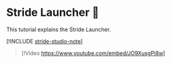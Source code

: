 # Stride Launcher &#128640;

This tutorial explains the Stride Launcher.

[!INCLUDE [stride-studio-note](../../includes/game-studio-xenko-note.md)]

> [!Video https://www.youtube.com/embed/JO9XusgPi8w]